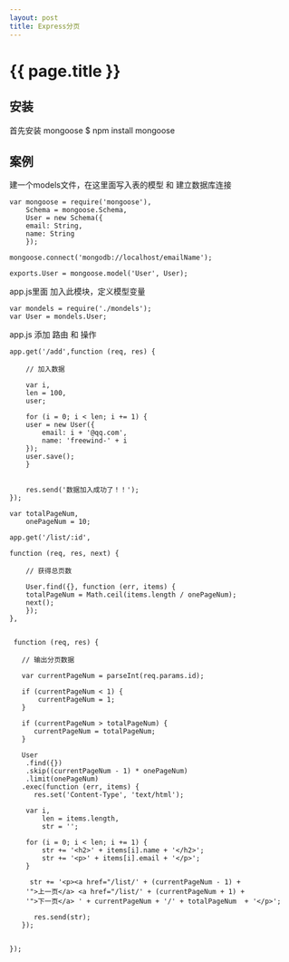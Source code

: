 ```yaml
---
layout: post
title: Express分页
---
```


{{ page.title }}
================

安装
---------------------------
首先安装 mongoose
	$ npm install mongoose

案例
--------------
建一个models文件，在这里面写入表的模型 和 建立数据库连接

	var mongoose = require('mongoose'),
	    Schema = mongoose.Schema,
	    User = new Schema({
		email: String,
		name: String
	    });
	    
	mongoose.connect('mongodb://localhost/emailName');
	    
	exports.User = mongoose.model('User', User);

app.js里面 加入此模块，定义模型变量

	var mondels = require('./mondels');
	var User = mondels.User;


app.js 添加 路由 和 操作

	app.get('/add',function (req, res) {
	    
	    // 加入数据
	    
	    var i,
		len = 100,
		user;
		
	    for (i = 0; i < len; i += 1) {
		user = new User({
		    email: i + '@qq.com',
		    name: 'freewind-' + i
		});
		user.save();
	    }
	    
	    
	    res.send('数据加入成功了！！');
	});

	var totalPageNum,
	    onePageNum = 10;

	app.get('/list/:id',

	function (req, res, next) {
	    
	    // 获得总页数
	    
	    User.find({}, function (err, items) {
		totalPageNum = Math.ceil(items.length / onePageNum);
		next();
	    });
	},


	 function (req, res) {
	     
	   // 输出分页数据
	    
	   var currentPageNum = parseInt(req.params.id);
	   
	   if (currentPageNum < 1) {
	       currentPageNum = 1;
	   }
	   
	   if (currentPageNum > totalPageNum) {
	      currentPageNum = totalPageNum; 
	   }

	   User
	    .find({})
	    .skip((currentPageNum - 1) * onePageNum)  
	    .limit(onePageNum)
	   .exec(function (err, items) {
	      res.set('Content-Type', 'text/html');
		
		var i,
		    len = items.length,
		    str = '';
		    
		for (i = 0; i < len; i += 1) {
		    str += '<h2>' + items[i].name + '</h2>';
		    str += '<p>' + items[i].email + '</p>';
		}
		
		 str += '<p><a href="/list/' + (currentPageNum - 1) + 
        '">上一页</a> <a href="/list/' + (currentPageNum + 1) + 
        '">下一页</a> ' + currentPageNum + '/' + totalPageNum  + '</p>';
		
		  res.send(str);
	   });   
	   
	 
	});
